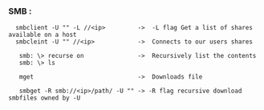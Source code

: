 ### SMB :
      smbclient -U "" -L //<ip>         ->  -L flag Get a list of shares available on a host
      smbcleint -U "" //<ip>            ->  Connects to our users shares
 
       smb: \> recurse on               ->  Recursively list the contents
       smb: \> ls
       
       mget                             ->  Downloads file
       
       smbget -R smb://<ip>/path/ -U "" -> -R flag recursive download smbfiles owned by -U
       
